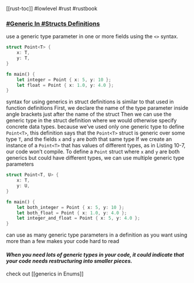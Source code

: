 [[rust-toc]]
#lowlevel #rust #rustbook

### [#Generic In #Structs  Definitions](https://doc.rust-lang.org/book/ch10-01-syntax.html#in-struct-definitions)
use a generic type parameter in one or more fields using the `<>` syntax.

```rust
struct Point<T> {
    x: T,
    y: T,
}

fn main() {
    let integer = Point { x: 5, y: 10 };
    let float = Point { x: 1.0, y: 4.0 };
}
```
syntax for using generics in struct definitions is similar to that used in function definitions
First, we declare the name of the type parameter inside angle brackets just after the name of the struct
Then we can use the generic type in the struct definition where we would otherwise specify concrete data types.
because we’ve used only one generic type to define `Point<T>`, this definition says that the `Point<T>` struct is generic over some type `T`, and the fields `x` and `y` are _both_ that same type
If we create an instance of a `Point<T>` that has values of different types, as in Listing 10-7, our code won’t compile.
To define a `Point` struct where `x` and `y` are both generics but could have different types, we can use multiple generic type parameters
```rust
struct Point<T, U> {
    x: T,
    y: U,
}

fn main() {
    let both_integer = Point { x: 5, y: 10 };
    let both_float = Point { x: 1.0, y: 4.0 };
    let integer_and_float = Point { x: 5, y: 4.0 };
}
```
can use as many generic type parameters in a definition as you want
using more than a few makes your code hard to read

#### ***When you need lots of generic types in your code, it could indicate that your code needs restructuring into smaller pieces.***
check out [[generics in Enums]] 